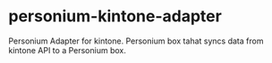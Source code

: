 # personium-kintone-adapter
Personium Adapter for kintone.  Personium box tahat  syncs data from kintone API to a Personium box.
